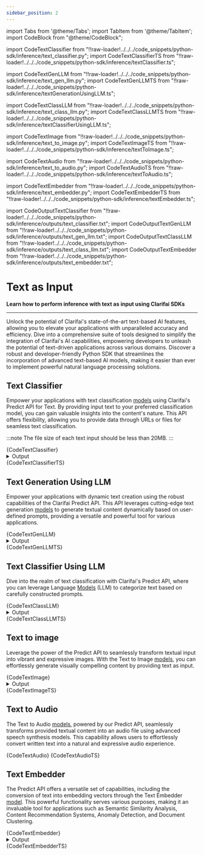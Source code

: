 ```yaml
---
sidebar_position: 2
---
```


import Tabs from '@theme/Tabs';
import TabItem from '@theme/TabItem';
import CodeBlock from "@theme/CodeBlock";


import CodeTextClassifier from "!!raw-loader!../../../code_snippets/python-sdk/inference/text_classifier.py";
import CodeTextClassifierTS from "!!raw-loader!../../../code_snippets/python-sdk/inference/textClassifier.ts";

import CodeTextGenLLM from "!!raw-loader!../../../code_snippets/python-sdk/inference/text_gen_llm.py";
import CodeTextGenLLMTS from "!!raw-loader!../../../code_snippets/python-sdk/inference/textGenerationUsingLLM.ts";

import CodeTextClassLLM from "!!raw-loader!../../../code_snippets/python-sdk/inference/text_class_llm.py";
import CodeTextClassLLMTS from "!!raw-loader!../../../code_snippets/python-sdk/inference/textClassifierUsingLLM.ts";


import CodeTextImage from "!!raw-loader!../../../code_snippets/python-sdk/inference/text_to_image.py";
import CodeTextImageTS from "!!raw-loader!../../../code_snippets/python-sdk/inference/textToImage.ts";

import CodeTextAudio from "!!raw-loader!../../../code_snippets/python-sdk/inference/text_to_audio.py";
import CodeTextAudioTS from "!!raw-loader!../../../code_snippets/python-sdk/inference/textToAudio.ts";

import CodeTextEmbedder from "!!raw-loader!../../../code_snippets/python-sdk/inference/text_embedder.py";
import CodeTextEmbedderTS from "!!raw-loader!../../../code_snippets/python-sdk/inference/textEmbedder.ts";



import CodeOutputTextClassifier from "!!raw-loader!../../../code_snippets/python-sdk/inference/outputs/text_classifier.txt";
import CodeOutputTextGenLLM from "!!raw-loader!../../../code_snippets/python-sdk/inference/outputs/text_gen_llm.txt";
import CodeOutputTextClassLLM from "!!raw-loader!../../../code_snippets/python-sdk/inference/outputs/text_class_llm.txt";
import CodeOutputTextEmbedder from "!!raw-loader!../../../code_snippets/python-sdk/inference/outputs/text_embedder.txt";



# Text as Input

**Learn how to perform inference with text as input using Clarifai SDKs**
<hr />

Unlock the potential of Clarifai's state-of-the-art text-based AI features, allowing you to elevate your applications with unparalleled accuracy and efficiency. Dive into a comprehensive suite of tools designed to simplify the integration of Clarifai's AI capabilities, empowering developers to unleash the potential of text-driven applications across various domains. Discover a robust and developer-friendly Python SDK that streamlines the incorporation of advanced text-based AI models, making it easier than ever to implement powerful natural language processing solutions.


## Text Classifier 

Empower your applications with text classification [models](https://clarifai.com/explore/models?page=1&perPage=24&filterData=%5B%7B%22field%22%3A%22model_type_id%22%2C%22value%22%3A%5B%22text-classifier%22%5D%7D%5D) using Clarifai's Predict API for Text. By providing input text to your preferred classification model, you can gain valuable insights into the content's nature. This API offers flexibility, allowing you to provide data through URLs or files for seamless text classification.


:::note
The file size of each text input should be less than 20MB.
:::

<Tabs>
<TabItem value="python" label="Python">
    <CodeBlock className="language-python">{CodeTextClassifier}</CodeBlock>
    <details>
  <summary>Output</summary>
    <CodeBlock className="language-text">{CodeOutputTextClassifier}</CodeBlock>
</details> 
</TabItem>
<TabItem value="typescript" label="Typescript">
    <CodeBlock className="language-typescript">{CodeTextClassifierTS}</CodeBlock>
</TabItem>
</Tabs>






## Text Generation Using LLM

Empower your applications with dynamic text creation using the robust capabilities of the Clarifai Predict API. This API leverages cutting-edge text generation [models](https://clarifai.com/explore/models?page=1&perPage=24&filterData=%5B%7B%22field%22%3A%22model_type_id%22%2C%22value%22%3A%5B%22text-to-text%22%5D%7D%5D) to generate textual content dynamically based on user-defined prompts, providing a versatile and powerful tool for various applications.

<Tabs>
<TabItem value="python" label="Python">
    <CodeBlock className="language-python">{CodeTextGenLLM}</CodeBlock>
    <details>
  <summary>Output</summary>
    <CodeBlock className="language-text">{CodeOutputTextGenLLM}</CodeBlock>
</details> 
</TabItem>
<TabItem value="typescript" label="Typescript">
    <CodeBlock className="language-typescript">{CodeTextGenLLMTS}</CodeBlock>
</TabItem>
</Tabs>



## Text Classifier Using LLM

Dive into the realm of text classification with Clarifai's Predict API, where you can leverage Language [Models](https://clarifai.com/explore/models?page=1&perPage=24&filterData=%5B%7B%22field%22%3A%22model_type_id%22%2C%22value%22%3A%5B%22text-to-text%22%5D%7D%5D) (LLM) to categorize text based on carefully constructed prompts.

<Tabs>
<TabItem value="python" label="Python">
    <CodeBlock className="language-python">{CodeTextClassLLM}</CodeBlock>
    <details>
  <summary>Output</summary>
    <CodeBlock className="language-text">{CodeOutputTextClassLLM}</CodeBlock>
</details> 
</TabItem>
<TabItem value="typescript" label="Typescript">
    <CodeBlock className="language-typescript">{CodeTextClassLLMTS}</CodeBlock>
</TabItem>
</Tabs>



## Text  to image

Leverage the power of the Predict API to seamlessly transform textual input into vibrant and expressive images. With the Text to Image [models](https://clarifai.com/explore/models?page=1&perPage=24&filterData=%5B%7B%22field%22%3A%22model_type_id%22%2C%22value%22%3A%5B%22text-to-image%22%5D%7D%5D), you can effortlessly generate visually compelling content by providing text as input.




<Tabs>
<TabItem value="python" label="Python">
    <CodeBlock className="language-python">{CodeTextImage}</CodeBlock>
    <details>
  <summary>Output</summary>
    <img src="/img/python-sdk/text_to_image.png" />
</details> 
</TabItem>
<TabItem value="typescript" label="Typescript">
    <CodeBlock className="language-typescript">{CodeTextImageTS}</CodeBlock>
</TabItem>
</Tabs>



## Text to Audio

The Text to Audio [models](https://clarifai.com/explore/models?page=1&perPage=24&filterData=%5B%7B%22field%22%3A%22input_fields%22%2C%22value%22%3A%5B%22text%22%5D%7D%2C%7B%22field%22%3A%22use_cases%22%2C%22value%22%3A%5B%22speech-synthesis%22%2C%22text-to-speech%22%5D%7D%5D), powered by our Predict API, seamlessly transforms provided textual content into an audio file using advanced speech synthesis models. This capability allows users to effortlessly convert written text into a natural and expressive audio experience.

<Tabs>
<TabItem value="python" label="Python">
    <CodeBlock className="language-python">{CodeTextAudio}</CodeBlock>
</TabItem>
<TabItem value="typescript" label="Typescript">
    <CodeBlock className="language-typescript">{CodeTextAudioTS}</CodeBlock>
</TabItem>
</Tabs>



## Text Embedder

The Predict API offers a versatile set of capabilities, including the conversion of text into embedding vectors through the Text Embedder [model](https://clarifai.com/explore/models?page=1&perPage=24&filterData=%5B%7B%22field%22%3A%22model_type_id%22%2C%22value%22%3A%5B%22text-embedder%22%5D%7D%5D). This powerful functionality serves various purposes, making it an invaluable tool for applications such as Semantic Similarity Analysis, Content Recommendation Systems, Anomaly Detection, and Document Clustering.


<Tabs>
<TabItem value="python" label="Python">
    <CodeBlock className="language-python">{CodeTextEmbedder}</CodeBlock>
    <details>
  <summary>Output</summary>
    <CodeBlock className="language-text">{CodeOutputTextEmbedder}</CodeBlock>
</details> 
</TabItem>
<TabItem value="typescript" label="Typescript">
    <CodeBlock className="language-typescript">{CodeTextEmbedderTS}</CodeBlock>
</TabItem>
</Tabs>




